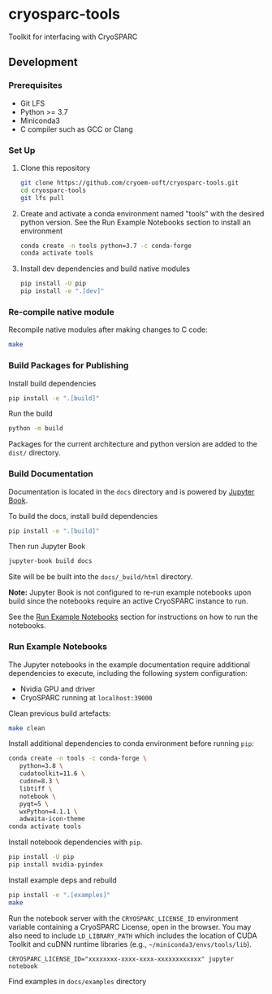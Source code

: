 # cryosparc-tools

Toolkit for interfacing with CryoSPARC

## Development

### Prerequisites

- Git LFS
- Python >= 3.7
- Miniconda3
- C compiler such as GCC or Clang

### Set Up

1. Clone this repository
   ```sh
   git clone https://github.com/cryoem-uoft/cryosparc-tools.git
   cd cryosparc-tools
   git lfs pull
   ```
2. Create and activate a conda environment named "tools" with the desired python version. See the Run Example Notebooks section to install an environment
   ```sh
   conda create -n tools python=3.7 -c conda-forge
   conda activate tools
   ```
3. Install dev dependencies and build native modules
   ```sh
   pip install -U pip
   pip install -e ".[dev]"
   ```

### Re-compile native module

Recompile native modules after making changes to C code:

```sh
make
```

### Build Packages for Publishing

Install build dependencies

```sh
pip install -e ".[build]"
```

Run the build

```sh
python -m build
```

Packages for the current architecture and python version are added to the
`dist/` directory.

### Build Documentation

Documentation is located in the `docs` directory and is powered by [Jupyter Book](https://jupyterbook.org/en/stable/intro.html).

To build the docs, install build dependencies

```sh
pip install -e ".[build]"
```

Then run Jupyter Book

```sh
jupyter-book build docs
```

Site will be be built into the `docs/_build/html` directory.

**Note:** Jupyter Book is not configured to re-run example notebooks upon build
since the notebooks require an active CryoSPARC instance to run.

See the [Run Example Notebooks](#run-example-notebooks) section for instructions
on how to run the notebooks.

### Run Example Notebooks

The Jupyter notebooks in the example documentation require additional
dependencies to execute, including the following system configuration:

- Nvidia GPU and driver
- CryoSPARC running at `localhost:39000`

Clean previous build artefacts:

```sh
make clean
```

Install additional dependencies to conda environment before running `pip`:

```sh
conda create -n tools -c conda-forge \
   python=3.8 \
   cudatoolkit=11.6 \
   cudnn=8.3 \
   libtiff \
   notebook \
   pyqt=5 \
   wxPython=4.1.1 \
   adwaita-icon-theme
conda activate tools
```

Install notebook dependencies with `pip`.

```sh
pip install -U pip
pip install nvidia-pyindex
```

Install example deps and rebuild

```sh
pip install -e ".[examples]"
make
```

Run the notebook server with the `CRYOSPARC_LICENSE_ID` environment variable
containing a CryoSPARC License, open in the browser. You may also need to
include `LD_LIBRARY_PATH` which includes the location of CUDA Toolkit and cuDNN
runtime libraries (e.g., `~/miniconda3/envs/tools/lib`).

```
CRYOSPARC_LICENSE_ID="xxxxxxxx-xxxx-xxxx-xxxxxxxxxxxx" jupyter notebook
```

Find examples in `docs/examples` directory
